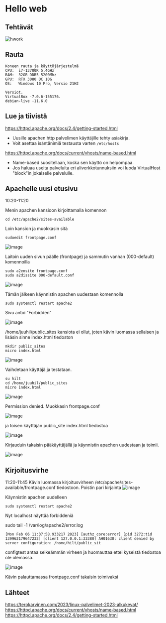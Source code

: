 # Hello web

## Tehtävät
![hwork](https://user-images.githubusercontent.com/122887067/216919650-f0db593e-ee6f-43d5-8308-da867e8dc954.png)


## Rauta

    Koneen rauta ja käyttöjärjestelmä
    CPU:  i7-13700K 5,4GHz
    RAM:  32GB DDR5 5200Mhz
    GPU:  RTX 3080 OC 10G
    OS:   Windows 10 Pro, Versio 21H2
    
    Versiot. 
    VirtualBox -7.0.6-155176.
    debian-live -11.6.0

## Lue ja tiivistä
https://httpd.apache.org/docs/2.4/getting-started.html
- Uusille apachen http palvelimen käyttäjille tehty asiakirja.
- Voit asettaa isäntänimiä testausta varten `/etc/hosts` 

https://httpd.apache.org/docs/current/vhosts/name-based.html
- Name-based suositellaan, koska sen käyttö on helpompaa.
- Jos haluaa useita palveluita eri aliverkkotunnuksiin voi luoda VirtualHost "block"in jokaiselle palvelulle.


## Apachelle uusi etusivu
 10:20-11:20

Menin apachen kansioon kirjoittamalla komennon

    cd /etc/apache2/sites-available

Loin kansion ja muokkasin sitä

    sudoedit frontpage.conf

![image](https://user-images.githubusercontent.com/122887067/216923722-37b0b07c-5a38-459a-8d4b-e6851af92de8.png)

Laitoin uuden sivun päälle (frontpage) ja sammutin vanhan (000-default) komennoilla

    sudo a2ensite frontpage.conf
    sudo a2dissite 000-default.conf


![image](https://user-images.githubusercontent.com/122887067/216923428-1ecd14fe-eec9-462a-a6c1-3d3b0efd2476.png)

Tämän jälkeen käynnistin apachen uudestaan komennolla

    sudo systemctl restart apache2

Sivu antoi "Forbidden"

![image](https://user-images.githubusercontent.com/122887067/216924339-08860e87-ac97-4a64-9731-3ce66f78b221.png)

/home/juuhil/public_sites kansiota ei ollut, joten kävin luomassa sellaisen ja lisäsin sinne index.html tiedoston

    mkdir public_sites
    micro index.html
    
![image](https://user-images.githubusercontent.com/122887067/216926913-cbcc1ae1-7789-4e38-9051-ad96d8e5a52d.png)

Vaihdetaan käyttäjä ja testataan.

    su hilt
    cd /home/juuhil/public_sites
    micro index.html
    
![image](https://user-images.githubusercontent.com/122887067/216929601-f05cf6a0-3e6a-4cd1-b002-7dae3ed4698c.png)

Permission denied.
Muokkasin frontpage.conf

![image](https://user-images.githubusercontent.com/122887067/216930417-83bb3782-9749-4cb1-8a32-dca50265b1db.png)

ja toisen käyttäjän public_site index.html tiedostoa

![image](https://user-images.githubusercontent.com/122887067/216932339-27e3336d-a8a1-4e3f-a290-591713441746.png)

Kirjauduin takaisin pääkäyttäjällä ja käynnistin apachen uudestaan ja toimii.

![image](https://user-images.githubusercontent.com/122887067/216932550-882b0f50-8e69-4f0f-9a66-d18a660b612a.png)


    
## Kirjoitusvirhe 
11:20-11:45
Kävin luomassa kirjoitusvirheen /etc/apache/sites-available/frontpage.conf tiedostoon. 
Poistin pari kirjainta 
![image](https://user-images.githubusercontent.com/122887067/216937088-66a21cd1-b0c0-46ac-b0fb-54ea0d31272d.png)

Käynnistin apachen uudelleen

    sudo systemctl restart apache2
    
Nyt localhost näyttää forbiddeniä

sudo tail -1 /var/log/apache2/error.log

`[Mon Feb 06 11:37:58.933217 2023] [authz_core:error] [pid 3272:tid 139962179647232] [client 127.0.0.1:33380] AH01630: client denied by server configuration: /home/hilt/public_sit`

configtest antaa selkeämmän virheen ja huomauttaa ettei kyseistä tiedostoa ole olemassa.

![image](https://user-images.githubusercontent.com/122887067/216938843-d3afd287-b1a3-4570-bb1c-409e8b164233.png)

Kävin palauttamassa frontpage.conf takaisin toimivaksi

## Lähteet
https://terokarvinen.com/2023/linux-palvelimet-2023-alkukevat/
https://httpd.apache.org/docs/current/vhosts/name-based.html
https://httpd.apache.org/docs/2.4/getting-started.html
